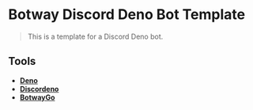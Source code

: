 # Botway Discord Deno Bot Template

> This is a template for a Discord Deno bot.

## Tools

- [**Deno**](https://deno.land)
- [**Discordeno**](https://github.com/discordeno/discordeno)
- [**BotwayGo**](https://pkg.go.dev/github.com/abdfnx/botwaygo)
